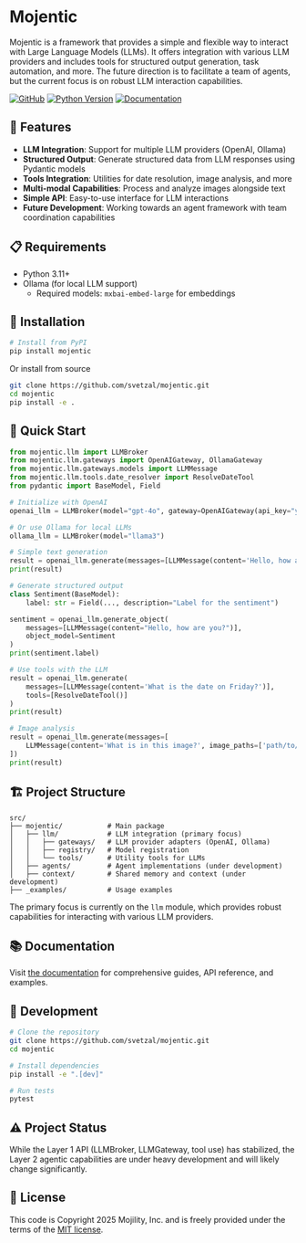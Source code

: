# Mojentic

Mojentic is a framework that provides a simple and flexible way to interact with Large Language Models (LLMs). It offers integration with various LLM providers and includes tools for structured output generation, task automation, and more. The future direction is to facilitate a team of agents, but the current focus is on robust LLM interaction capabilities.

[![GitHub](https://img.shields.io/github/license/svetzal/mojentic)](LICENSE.md)
[![Python Version](https://img.shields.io/badge/python-3.11%2B-blue)](https://www.python.org/downloads/)
[![Documentation](https://img.shields.io/badge/docs-latest-brightgreen)](https://svetzal.github.io/mojentic/)

## 🚀 Features

- **LLM Integration**: Support for multiple LLM providers (OpenAI, Ollama)
- **Structured Output**: Generate structured data from LLM responses using Pydantic models
- **Tools Integration**: Utilities for date resolution, image analysis, and more
- **Multi-modal Capabilities**: Process and analyze images alongside text
- **Simple API**: Easy-to-use interface for LLM interactions
- **Future Development**: Working towards an agent framework with team coordination capabilities

## 📋 Requirements

- Python 3.11+
- Ollama (for local LLM support)
  - Required models: `mxbai-embed-large` for embeddings

## 🔧 Installation

```bash
# Install from PyPI
pip install mojentic
```

Or install from source

```bash
git clone https://github.com/svetzal/mojentic.git
cd mojentic
pip install -e .
```

## 🚦 Quick Start

```python
from mojentic.llm import LLMBroker
from mojentic.llm.gateways import OpenAIGateway, OllamaGateway
from mojentic.llm.gateways.models import LLMMessage
from mojentic.llm.tools.date_resolver import ResolveDateTool
from pydantic import BaseModel, Field

# Initialize with OpenAI
openai_llm = LLMBroker(model="gpt-4o", gateway=OpenAIGateway(api_key="your_api_key"))

# Or use Ollama for local LLMs
ollama_llm = LLMBroker(model="llama3")

# Simple text generation
result = openai_llm.generate(messages=[LLMMessage(content='Hello, how are you?')])
print(result)

# Generate structured output
class Sentiment(BaseModel):
    label: str = Field(..., description="Label for the sentiment")

sentiment = openai_llm.generate_object(
    messages=[LLMMessage(content="Hello, how are you?")], 
    object_model=Sentiment
)
print(sentiment.label)

# Use tools with the LLM
result = openai_llm.generate(
    messages=[LLMMessage(content='What is the date on Friday?')],
    tools=[ResolveDateTool()]
)
print(result)

# Image analysis
result = openai_llm.generate(messages=[
    LLMMessage(content='What is in this image?', image_paths=['path/to/image.jpg'])
])
print(result)
```

## 🏗️ Project Structure

```
src/
├── mojentic/           # Main package
│   ├── llm/            # LLM integration (primary focus)
│   │   ├── gateways/   # LLM provider adapters (OpenAI, Ollama)
│   │   ├── registry/   # Model registration
│   │   └── tools/      # Utility tools for LLMs
│   ├── agents/         # Agent implementations (under development)
│   ├── context/        # Shared memory and context (under development)
├── _examples/          # Usage examples
```

The primary focus is currently on the `llm` module, which provides robust capabilities for interacting with various LLM providers.

## 📚 Documentation

Visit [the documentation](https://svetzal.github.io/mojentic/) for comprehensive guides, API reference, and examples.

## 🧪 Development

```bash
# Clone the repository
git clone https://github.com/svetzal/mojentic.git
cd mojentic

# Install dependencies
pip install -e ".[dev]"

# Run tests
pytest
```

## ⚠️ Project Status

While the Layer 1 API (LLMBroker, LLMGateway, tool use) has stabilized, the Layer 2 agentic capabilities are under heavy development and will likely change significantly.

## 📄 License

This code is Copyright 2025 Mojility, Inc. and is freely provided under the terms of the [MIT license](LICENSE.md).
